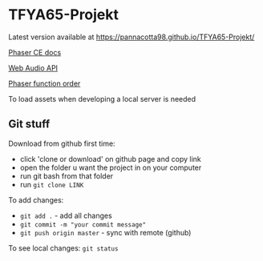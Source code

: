 # TFYA65-Projekt

Latest version available at https://pannacotta98.github.io/TFYA65-Projekt/

[Phaser CE docs](https://photonstorm.github.io/phaser-ce/index.html)

[Web Audio API](https://developer.mozilla.org/en-US/docs/Web/API/Web_Audio_API)

[Phaser function order](http://www.html5gamedevs.com/topic/1372-phaser-function-order-reserved-names-and-special-uses/)

To load assets when developing a local server is needed

## Git stuff

Download from github first time:

- click 'clone or download' on github page and copy link
- open the folder u want the project in on your computer
- run git bash from that folder
- run `git clone LINK`

To add changes:

- `git add .` - add all changes
- `git commit -m "your commit message"` 
- `git push origin master` - sync with remote (github)

To see local changes: `git status`